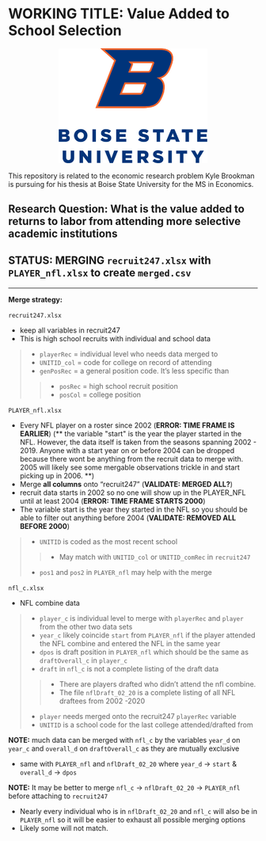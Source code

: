 # WORKING TITLE: Value Added to School Selection

<p align="center">
  <img src="assets/bsu_logo.png" width="300" />
</p>

This repository is related to the economic research problem Kyle Brookman is pursuing for his thesis at Boise State University for the MS in Economics.

## Research Question: What is the value added to returns to labor from attending more selective academic institutions

## STATUS: MERGING `recruit247.xlsx` with `PLAYER_nfl.xlsx` to create `merged.csv`

---
**Merge strategy:**

`recruit247.xlsx`
- keep all variables in recruit247
- This is high school recruits with individual and school data
> * `playerRec` = individual level who needs data merged to
> *	`UNITID_col` = code for college on record of attending
> * `genPosRec` = a general position code. It’s less specific than
>> *	`posRec` = high school recruit position
>> *	`posCol` = college position

`PLAYER_nfl.xlsx`
- Every NFL player on a roster since 2002 (**ERROR: TIME FRAME IS EARLIER**)
(** the variable "start" is the year the player started in the NFL. However, the data itself is taken from the seasons spanning 2002 - 2019. Anyone with a start year on or before 2004 can be dropped because there wont be anything from the recruit data to merge with. 2005 will likely see some mergable observations trickle in and start picking up in 2006.  **)
- Merge **all columns** onto “recruit247” (**VALIDATE: MERGED ALL?**)
- recruit data starts in 2002 so no one will show up in the PLAYER_NFL until at least 2004 (**ERROR: TIME FRAME STARTS 2000**)
- The variable start is the year they started in the NFL so you should be able to filter out anything before 2004 (**VALIDATE: REMOVED ALL BEFORE 2000**)
> *	`UNITID` is coded as the most recent school
>> * May match with `UNITID_col` or `UNITID_comRec` in `recruit247`
> * `pos1` and `pos2` in `PLAYER_nfl` may help with the merge

`nfl_c.xlsx`
- NFL combine data
> * `player_c` is individual level to merge with `playerRec` and `player` from the other two data sets
> * `year_c` likely coincide `start` from `PLAYER_nfl` if the player attended the NFL combine and entered the NFL in the same year
> * `dpos` is draft position in `PLAYER_nfl` which should be the same as `draftOverall_c` in `player_c`
> * `draft` in `nfl_c` is not a complete listing of the draft data
>> * There are players drafted who didn’t attend the nfl combine.
>> * The file `nflDraft_02_20` is a complete listing of all NFL draftees from 2002 -2020
> * `player` needs merged onto the recruit247 `playerRec` variable
> * `UNITID` is a school code for the last college attended/drafted from

**NOTE:** much data can be merged with `nfl_c` by the variables  `year_d` on `year_c` and `overall_d` on `draftOverall_c` as they are mutually exclusive
* same with `PLAYER_nfl` and `nflDraft_02_20` where `year_d` → `start` &  `overall_d` → `dpos`

**NOTE:**
It may be better to merge `nfl_c` → `nflDraft_02_20` → `PLAYER_nfl` before attaching to `recruit247`
* Nearly every individual who is in `nflDraft_02_20` and `nfl_c` will also be in `PLAYER_nfl` so it will be easier to exhaust all possible merging options
* Likely some will not match.
